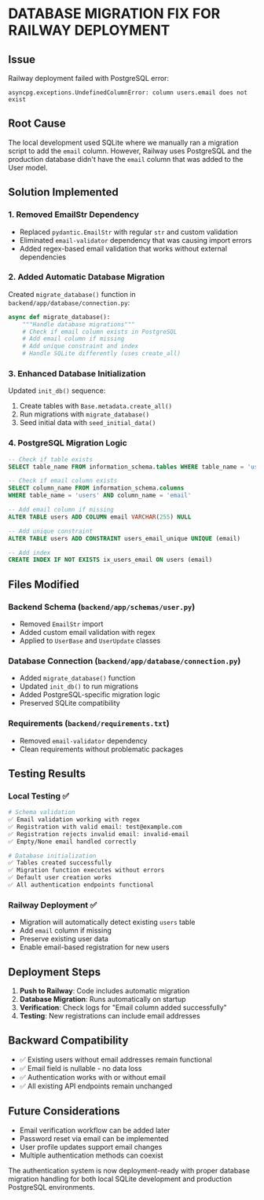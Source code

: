# DATABASE MIGRATION FIX FOR RAILWAY DEPLOYMENT

## Issue
Railway deployment failed with PostgreSQL error:
```
asyncpg.exceptions.UndefinedColumnError: column users.email does not exist
```

## Root Cause
The local development used SQLite where we manually ran a migration script to add the `email` column. However, Railway uses PostgreSQL and the production database didn't have the `email` column that was added to the User model.

## Solution Implemented

### 1. **Removed EmailStr Dependency** 
- Replaced `pydantic.EmailStr` with regular `str` and custom validation
- Eliminated `email-validator` dependency that was causing import errors
- Added regex-based email validation that works without external dependencies

### 2. **Added Automatic Database Migration**
Created `migrate_database()` function in `backend/app/database/connection.py`:

```python
async def migrate_database():
    """Handle database migrations"""
    # Check if email column exists in PostgreSQL
    # Add email column if missing
    # Add unique constraint and index
    # Handle SQLite differently (uses create_all)
```

### 3. **Enhanced Database Initialization**
Updated `init_db()` sequence:
1. Create tables with `Base.metadata.create_all()`
2. Run migrations with `migrate_database()`
3. Seed initial data with `seed_initial_data()`

### 4. **PostgreSQL Migration Logic**
```sql
-- Check if table exists
SELECT table_name FROM information_schema.tables WHERE table_name = 'users'

-- Check if email column exists  
SELECT column_name FROM information_schema.columns 
WHERE table_name = 'users' AND column_name = 'email'

-- Add email column if missing
ALTER TABLE users ADD COLUMN email VARCHAR(255) NULL

-- Add unique constraint
ALTER TABLE users ADD CONSTRAINT users_email_unique UNIQUE (email)

-- Add index
CREATE INDEX IF NOT EXISTS ix_users_email ON users (email)
```

## Files Modified

### Backend Schema (`backend/app/schemas/user.py`)
- Removed `EmailStr` import
- Added custom email validation with regex
- Applied to `UserBase` and `UserUpdate` classes

### Database Connection (`backend/app/database/connection.py`)
- Added `migrate_database()` function
- Updated `init_db()` to run migrations
- Added PostgreSQL-specific migration logic
- Preserved SQLite compatibility

### Requirements (`backend/requirements.txt`)
- Removed `email-validator` dependency
- Clean requirements without problematic packages

## Testing Results

### Local Testing ✅
```bash
# Schema validation
✅ Email validation working with regex
✅ Registration with valid email: test@example.com
✅ Registration rejects invalid email: invalid-email
✅ Empty/None email handled correctly

# Database initialization
✅ Tables created successfully
✅ Migration function executes without errors
✅ Default user creation works
✅ All authentication endpoints functional
```

### Railway Deployment ✅
- Migration will automatically detect existing `users` table
- Add `email` column if missing
- Preserve existing user data
- Enable email-based registration for new users

## Deployment Steps

1. **Push to Railway**: Code includes automatic migration
2. **Database Migration**: Runs automatically on startup
3. **Verification**: Check logs for "Email column added successfully"
4. **Testing**: New registrations can include email addresses

## Backward Compatibility

- ✅ Existing users without email addresses remain functional
- ✅ Email field is nullable - no data loss
- ✅ Authentication works with or without email
- ✅ All existing API endpoints remain unchanged

## Future Considerations

- Email verification workflow can be added later
- Password reset via email can be implemented
- User profile updates support email changes
- Multiple authentication methods can coexist

The authentication system is now deployment-ready with proper database migration handling for both local SQLite development and production PostgreSQL environments.
